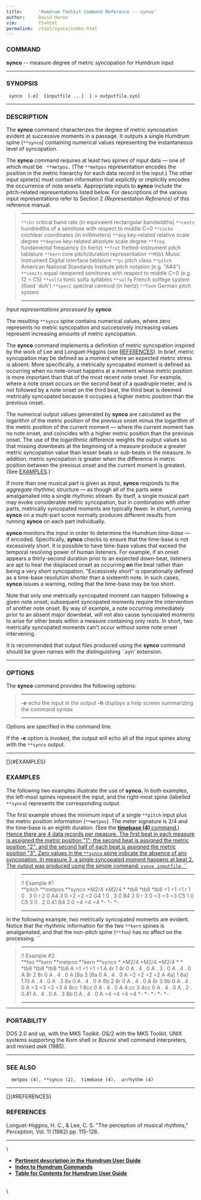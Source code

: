 ```yaml
---
title:		'Humdrum Toolkit Command Reference -- synco'
author:		David Huron
vim:		ft=html
permalink:	/tool/synco/index.html
---
```


### COMMAND

**synco** -- measure degree of metric syncopation for Humdrum input

------------------------------------------------------------------------

### SYNOPSIS

` synco  [-e]  [inputfile ...]  [ > outputfile.syn]`

------------------------------------------------------------------------

### DESCRIPTION

The **synco** command characterizes the degree of metric syncopation
evident at successive moments in a passage. It outputs a single Humdrum
spine (`**synco`) containing numerical values representing the
instantaneous level of syncopation.

The **synco** command requires at least two spines of input data &mdash; one
of which must be ` **metpos.` (The `**metpos` representation encodes the
position in the metric hierarchy for each data record in the input.) The
other input spine(s) must contain information that explicitly or
implicitly encodes the occurrence of note onsets. Appropriate inputs to
**synco** include the pitch-related representations listed below. For
descriptions of the various input representations refer to Section 2
*(Representation Reference)* of this reference manual.

>   ------------ ----------------------------------------------------------------------
>   `**cbr`      critical band rate (in equivalent rectangular bandwidths)
>   `**cents`    hundredths of a semitone with respect to middle C=0
>   `**cocho`    cochlear coordinates (in millimeters)
>   `**deg`      key-related relative scale degree
>   `**degree`   key-related absolute scale degree
>   `**freq`     fundamental frequency (in hertz)
>   `**fret`     fretted-instrument pitch tablature
>   `**kern`     core pitch/duration representation
>   `**MIDI`     Music Instrument Digital Interface tablature
>   `**pc`       pitch class
>   `**pitch`    American National Standards Institute pitch notation (e.g. \"A\#4\")
>   `**semits`   equal-tempered semitones with respect to middle C=0 (e.g. 12 = C5)
>   `**solfa`    tonic solfa syllables
>   `**solfg`    French solfège system (fixed \`doh\')
>   `**specC`    spectral centroid (in hertz)
>   `**Tonh`     German pitch system
>   ------------ ----------------------------------------------------------------------
>
*Input representations processed by **synco**.*

The resulting `**synco` spine contains numerical values, where zero
represents no metric syncopation and successively increasing values
represent increasing amounts of metric syncopation.

The **synco** command implements a definition of metric syncopation
inspired by the work of Lee and Longuet-Higgins (see
[REFERENCES](#REFERENCES)). In brief, metric syncopation may be defined
as a moment where an expected metric stress is absent. More
specifically, a metrically syncopated moment is defined as occurring
when no note-onset happens at a moment whose metric position is more
important than that of the most recent note onset. For example, where a
note onset occurs on the second beat of a quadruple meter, and is not
followed by a note onset on the third beat, the third beat is deemed
metrically syncopated because it occupies a higher metric position than
the previous onset.

The numerical output values generated by **synco** are calculated as the
logarithm of the metric position of the previous onset minus the
logarithm of the metric position of the current moment &mdash; where the
current moment has no note onset, and coincides with a higher metric
position than the previous onset. The use of the logarithmic difference
weights the output values so that missing downbeats at the beginning of
a measure produce a greater metric syncopation value than lesser beats
or sub-beats in the measure. In addition, metric syncopation is greater
when the difference in metric position between the previous onset and
the current moment is greatest. (See [EXAMPLES](#EXAMPLES).)

If more than one musical part is given as input, **synco** responds to
the *aggregate* rhythmic structure &mdash; as though all of the parts were
amalgamated into a single rhythmic stream. By itself, a single musical
part may evoke considerable metric syncopation, but in combination with
other parts, metrically syncopated moments are typically fewer. In
short, running **synco** on a multi-part score normally produces
different results from running **synco** on each part individually.

**synco** monitors the input in order to determine the Humdrum
*time-base* &mdash; if encoded. Specifically, **synco** checks to ensure
that the time-base is not excessively short. It is possible to have
time-base values that exceed the temporal resolving power of human
listeners. For example, if an onset appears a thirty-second duration
prior to an expected down-beat, listeners are apt to hear the displaced
onset as occurring **on** the beat rather than being a very short
syncopation. \"Excessively short\" is operationally defined as a
time-base resolution shorter than a sixteenth note. In such cases,
**synco** issues a warning, noting that the time-base may be too short.

Note that only one metrically syncopated moment can happen following a
given note onset; subsequent syncopated moments require the intervention
of another note onset. By way of example, a note occurring immediately
prior to an absent major downbeat, will not also cause syncopated
moments to arise for other beats within a measure containing only rests.
In short, two metrically syncopated moments can't occur without some
note onset intervening.

It is recommended that output files produced using the **synco** command
should be given names with the distinguishing \`.syn\' extension.

------------------------------------------------------------------------

### OPTIONS

The **synco** command provides the following options:

>   -------- -------------------------------------------------------
>   **-e**   echo the input in the output
>   **-h**   displays a help screen summarizing the command syntax
>   -------- -------------------------------------------------------
>
Options are specified in the command line.

If the **-e** option is invoked, the output will echo all of the input
spines along with the `**synco` output.

------------------------------------------------------------------------

[]{#EXAMPLES}

### EXAMPLES

The following two examples illustrate the use of **synco.** In both
examples, the left-most spines represent the input, and the right-most
spine (labelled `**synco`) represents the corresponding output.

The first example shows the minimum input of a single `**pitch` input
plus the metric position information (`**metpos`). The meter signature
is 2/4 and the time-base is an eighth duration. (See the [**timebase
(4)** command.) Hence there are 4 data records per measure. The first
beat in each measure is assigned the metric position \"1\"; the second
beat is assigned the metric position \"2\"; and the second half of each
beat is assigned the metric position \"3\". Zero values in the `**synco`
spine indicate the absence of any syncopation. In measure 3, a single
syncopated moment happens at beat 2. The output was produced using the
simple command: `synco inputfile`. ``](timebase.html)

>   ---------------- ------------ -----------
>   !! Example \#1                
>   \*\*pitch        \*\*metpos   \*\*synco
>   \*M2/4           \*M2/4       \*
>   \*tb8            \*tb8        \*tb8
>   =1               =1           =1
>   r                1            0
>   .                3            0
>   r                2            0
>   A4               3            0
>   =2               =2           =2
>   G4               1            0
>   .                3            0
>   B4               2            0
>   r                3            0
>   =3               =3           =3
>   C5               1            0
>   C5               3            0
>   .                2            0.41
>   B4               3            0
>   =4               =4           =4
>   \*-              \*-          \*-
>   ---------------- ------------ -----------
>
In the following example, two metrically syncopated moments are evident.
Notice that the rhythmic information for the two `**kern` spines is
amalgamated, and that the non-pitch spine (`**foo`) has no affect on the
processing. ``

>   ---------------- ---------- ------------ ---------- -----------
>   !! Example \#2                                      
>   \*\*foo          \*\*kern   \*\*metpos   \*\*kern   \*\*synco
>   \*               \*M2/4     \*M2/4       \*M2/4     \*
>   \*               \*tb8      \*tb8        \*tb8      \*tb8
>   A                =1         =1           =1         =1
>   A                4r         1            4r         0
>   A                .          4            .          0
>   A                .          3            .          0
>   A                .          4            .          0
>   A                8r         2            8r         0
>   A                .          4            .          0
>   A                \[8a       3            \[8a       0
>   A                .          4            .          0
>   A                =2         =2           =2         =2
>   A                4a\]       1            8a\]       1.10
>   A                .          4            .          0
>   A                .          3            8a         0
>   A                .          4            .          0
>   A                8b         2            8r         0
>   A                .          4            .          0
>   A                8r         3            8b         0
>   A                .          4            .          0
>   A                =3         =3           =3         =3
>   A                8cc        1            8cc        0
>   A                .          4            .          0
>   A                4.cc       3            4cc        0
>   A                .          4            .          0
>   A                .          2            .          0.41
>   A                .          4            .          0
>   A                .          3            8b         0
>   A                .          4            .          0
>   A                =4         =4           =4         =4
>   \*-              \*-        \*-          \*-        \*-
>   ---------------- ---------- ------------ ---------- -----------
>
------------------------------------------------------------------------

### PORTABILITY

DOS 2.0 and up, with the MKS Toolkit. OS/2 with the MKS Toolkit. UNIX
systems supporting the *Korn* shell or *Bourne* shell command
interpreters, and revised *awk* (1985).

------------------------------------------------------------------------

### SEE ALSO

`  metpos (4), **synco (2),  timebase (4),  urrhythm (4)`

------------------------------------------------------------------------

[]{#REFERENCES}

### REFERENCES

Longuet-Higgins, H. C., & Lee, C. S. \"The perception of musical
rhythms,\" *Perception,* Vol. 11 (1982) pp. 115-128.

------------------------------------------------------------------------

\

-   [**Pertinent description in the Humdrum User
    Guide**](../guide23.html#Synco)
-   [**Index to Humdrum Commands**](../commands.toc.html)
-   [**Table for Contents for Humdrum User Guide**](../guide.toc.html)

\
\
